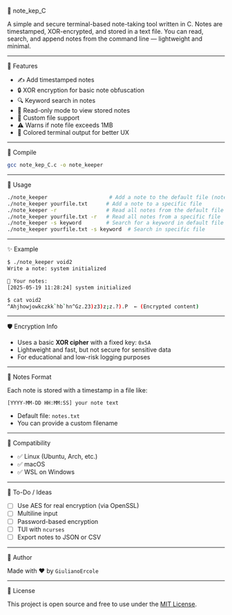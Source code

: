  📝 note_kep_C

A simple and secure terminal-based note-taking tool written in C. Notes are timestamped, XOR-encrypted, and stored in a text file. You can read, search, and append notes from the command line — lightweight and minimal.

---

 🔐 Features

- ✍️ Add timestamped notes
- 🔒 XOR encryption for basic note obfuscation
- 🔍 Keyword search in notes
- 📖 Read-only mode to view stored notes
- 📂 Custom file support
- ⚠️ Warns if note file exceeds 1MB
- 🌈 Colored terminal output for better UX

---

 🚀 Compile

```bash
gcc note_kep_C.c -o note_keeper
```

---

🧠 Usage

```bash
./note_keeper                    # Add a note to the default file (notes.txt)
./note_keeper yourfile.txt      # Add a note to a specific file
./note_keeper -r                # Read all notes from the default file
./note_keeper yourfile.txt -r   # Read all notes from a specific file
./note_keeper -s keyword        # Search for a keyword in default file
./note_keeper yourfile.txt -s keyword  # Search in specific file
```

---

 ✨ Example

```bash
$ ./note_keeper void2
Write a note: system initialized

📒 Your notes:
[2025-05-19 11:28:24] system initialized

$ cat void2
^Ahjhowjowkczkk`hb`hn^Gz.23)z3)z;z.?).P  ← (Encrypted content)
```

---

 🛡️ Encryption Info

- Uses a basic **XOR cipher** with a fixed key: `0x5A`
- Lightweight and fast, but not secure for sensitive data
- For educational and low-risk logging purposes

---

 📁 Notes Format

Each note is stored with a timestamp in a file like:

```
[YYYY-MM-DD HH:MM:SS] your note text
```

- Default file: `notes.txt`
- You can provide a custom filename

---

 🧪 Compatibility

- ✅ Linux (Ubuntu, Arch, etc.)
- ✅ macOS
- ✅ WSL on Windows

---

 🔧 To-Do / Ideas

- [ ] Use AES for real encryption (via OpenSSL)
- [ ] Multiline input
- [ ] Password-based encryption
- [ ] TUI with `ncurses`
- [ ] Export notes to JSON or CSV

---

 👤 Author

Made with ❤️ by `GiulianoErcole`

---

 📜 License

This project is open source and free to use under the [MIT License](LICENSE).
